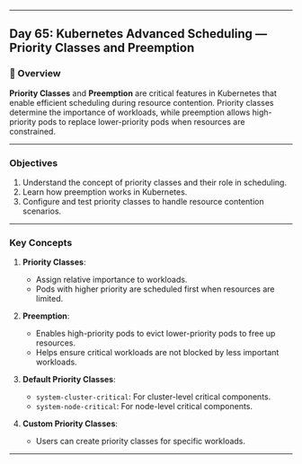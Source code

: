 ﻿---

## Day 65: Kubernetes Advanced Scheduling — Priority Classes and Preemption

### 📘 Overview

**Priority Classes** and **Preemption** are critical features in Kubernetes that enable efficient scheduling during resource contention. Priority classes determine the importance of workloads, while preemption allows high-priority pods to replace lower-priority pods when resources are constrained.

---

### Objectives

1. Understand the concept of priority classes and their role in scheduling.
2. Learn how preemption works in Kubernetes.
3. Configure and test priority classes to handle resource contention scenarios.

---

### Key Concepts

1. **Priority Classes**:
   - Assign relative importance to workloads.
   - Pods with higher priority are scheduled first when resources are limited.

2. **Preemption**:
   - Enables high-priority pods to evict lower-priority pods to free up resources.
   - Helps ensure critical workloads are not blocked by less important workloads.

3. **Default Priority Classes**:
   - `system-cluster-critical`: For cluster-level critical components.
   - `system-node-critical`: For node-level critical components.

4. **Custom Priority Classes**:
   - Users can create priority classes for specific workloads.

---
